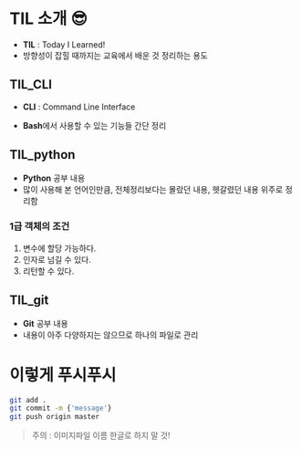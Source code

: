 # TIL 소개 😎

- **TIL** : Today I Learned!
- 방향성이 잡힐 때까지는 교육에서 배운 것 정리하는 용도

## TIL_CLI

- **CLI** : Command Line Interface

- **Bash**에서 사용할 수 있는 기능들 간단 정리



## TIL_python

- **Python** 공부 내용
- 많이 사용해 본 언어인만큼, 전체정리보다는 몰랐던 내용, 헷갈렸던 내용 위주로 정리함



### 1급 객체의 조건

1. 변수에 할당 가능하다.
2. 인자로 넘길 수 있다.
3. 리턴할 수 있다.



## TIL_git

- **Git** 공부 내용
- 내용이 아주 다양하지는 않으므로 하나의 파일로 관리



# 이렇게 푸시푸시

```bash
git add .
git commit -m {'message'}
git push origin master
```



> 주의 : 이미지파일 이름 한글로 하지 말 것!